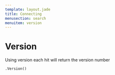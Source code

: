 ```yaml
---
template: layout.jade
title: Connecting
menusection: search
menuitem: version
---
```



# Version

Using version each hit will return the version number

	.Version()

	

